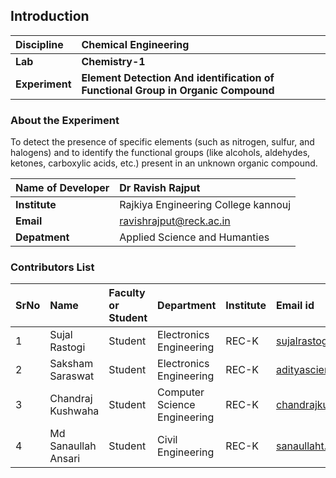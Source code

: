 ## Introduction


<b>Discipline | <b>Chemical Engineering
:--|:--|
<b> Lab | <b> Chemistry-1
<b> Experiment|     <b> Element Detection And identification of Functional Group in Organic Compound

### About the Experiment 

To detect the presence of specific elements (such as nitrogen, sulfur, and halogens) and to identify the functional groups (like alcohols, aldehydes, ketones, carboxylic acids, etc.) present in an unknown organic compound.

<b>Name of Developer | <b> Dr Ravish Rajput 
:--|:--|
<b> Institute |Rajkiya Engineering College kannouj <b>  
<b> Email | ravishrajput@reck.ac.in    <b>  
<b> Depatment | Applied Science  and Humanties

### Contributors List

SrNo | Name | Faculty or Student | Department| Institute | Email id
:--|:--|:--|:--|:--|:--|
1  |Sujal Rastogi |Student |Electronics Engineering | REC-K | sujalrastogi933@gmail.com
2  |Saksham Saraswat |Student | Electronics Engineering |REC-K | adityascience6@gmail.com
3  |Chandraj Kushwaha |Student | Computer Science Engineering |REC-K | chandrajkushwaha98@gmail.com
4  |Md Sanaullah Ansari |Student | Civil Engineering |REC-K | sanaullaht.social@gmail.com

